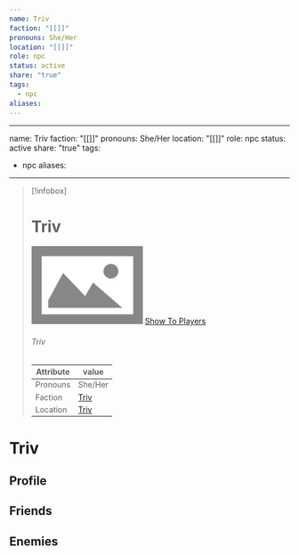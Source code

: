 ```yaml
---
name: Triv
faction: "[[]]"
pronouns: She/Her
location: "[[]]"
role: npc
status: active
share: "true"
tags:
  - npc
aliases: 
---
```

---
name: Triv
faction: "[[]]"
pronouns: She/Her
location: "[[]]"
role: npc
status: active
share: "true"
tags:
  - npc
aliases:
---


> [!infobox]
> # Triv
> ![cover hsmall](../ImagePlaceholder.png)
> [Show To Players](../ImagePlaceholder.png)
> ###### Triv
> Attribute |  value |
> ---|---|
> Pronouns | She/Her
> Faction | [Triv](Triv.md)
> Location | [Triv](Triv.md) |


# Triv
## Profile

## Friends

## Enemies


